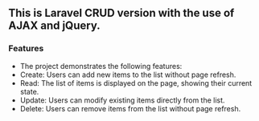 ## This is Laravel CRUD version with the use of AJAX and jQuery.
### Features
- The project demonstrates the following features:
- Create: Users can add new items to the list without page refresh.
- Read: The list of items is displayed on the page, showing their current state.
- Update: Users can modify existing items directly from the list.
- Delete: Users can remove items from the list without page refresh.
